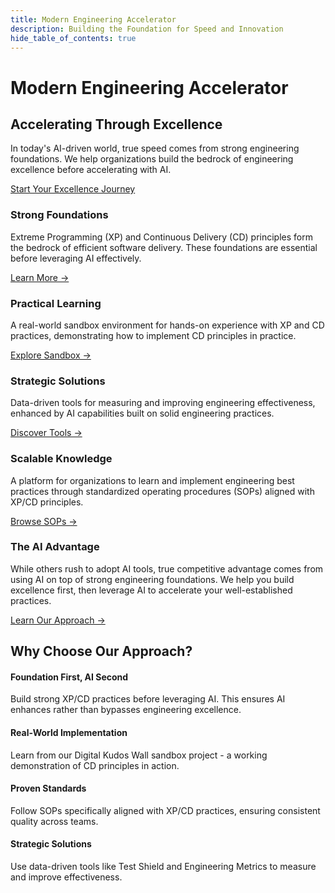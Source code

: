 ```yaml
---
title: Modern Engineering Accelerator
description: Building the Foundation for Speed and Innovation
hide_table_of_contents: true
---
```


# Modern Engineering Accelerator

## Accelerating Through Excellence

In today's AI-driven world, true speed comes from strong engineering foundations. We help organizations build the bedrock of engineering excellence before accelerating with AI.

<div class="cta-container">
<a href="/docs/foundation/introduction" class="button button--primary button--lg">Start Your Excellence Journey</a>
</div>

<div class="features-container">
<div class="top-row">
  <div class="feature-card gradient-carnation-pink">
    <h3>Strong Foundations</h3>
    <p>Extreme Programming (XP) and Continuous Delivery (CD) principles form the bedrock of efficient software delivery. These foundations are essential before leveraging AI effectively.</p>
    <a href="/docs/foundation/introduction" class="learn-more">Learn More →</a>
  </div>

  <div class="feature-card gradient-cloud-blue">
    <h3>Practical Learning</h3>
    <p>A real-world sandbox environment for hands-on experience with XP and CD practices, demonstrating how to implement CD principles in practice.</p>
    <a href="/docs/sandbox/overview" class="learn-more">Explore Sandbox →</a>
  </div>

  <div class="feature-card gradient-mineral-green">
    <h3>Strategic Solutions</h3>
    <p>Data-driven tools for measuring and improving engineering effectiveness, enhanced by AI capabilities built on solid engineering practices.</p>
    <a href="/docs/advanced/test-shield" class="learn-more">Discover Tools →</a>
  </div>
</div>

<div class="bottom-row">
  <div class="feature-card gradient-cloud-blue-coral">
    <h3>Scalable Knowledge</h3>
    <p>A platform for organizations to learn and implement engineering best practices through standardized operating procedures (SOPs) aligned with XP/CD principles.</p>
    <a href="/docs/foundation/engineering-sops" class="learn-more">Browse SOPs →</a>
  </div>

  <div class="feature-card gradient-mineral-green-coral">
    <h3>The AI Advantage</h3>
    <p>While others rush to adopt AI tools, true competitive advantage comes from using AI on top of strong engineering foundations. We help you build excellence first, then leverage AI to accelerate your well-established practices.</p>
    <a href="/docs/foundation/introduction#the-ai-advantage-through-engineering-excellence" class="learn-more">Learn Our Approach →</a>
  </div>
</div>
</div>

## Why Choose Our Approach?

<div class="benefits-container">

<div class="benefit-item">
  <h4>Foundation First, AI Second</h4>
  <p>Build strong XP/CD practices before leveraging AI. This ensures AI enhances rather than bypasses engineering excellence.</p>
</div>

<div class="benefit-item">
  <h4>Real-World Implementation</h4>
  <p>Learn from our Digital Kudos Wall sandbox project - a working demonstration of CD principles in action.</p>
</div>

<div class="benefit-item">
  <h4>Proven Standards</h4>
  <p>Follow SOPs specifically aligned with XP/CD practices, ensuring consistent quality across teams.</p>
</div>

<div class="benefit-item">
  <h4>Strategic Solutions</h4>
  <p>Use data-driven tools like Test Shield and Engineering Metrics to measure and improve effectiveness.</p>
</div>

</div>

<!-- ## Your Path to Engineering Excellence

1. **Build Strong Foundations**

   - Master XP and CD principles
   - Implement engineering best practices
   - Establish quality standards

2. **Standardize Excellence**

   - Follow proven SOPs
   - Ensure consistency across teams
   - Maintain high standards at speed

3. **Accelerate with AI**
   - Leverage AI on solid foundations
   - Scale engineering capabilities
   - Move fast without compromising quality -->

<style>
{`
.features-container {
  display: flex;
  flex-direction: column;
  gap: 2rem;
  margin: 3rem 0;
}

.top-row {
  display: grid;
  grid-template-columns: repeat(3, 1fr);
  gap: 2rem;
}

.bottom-row {
  display: grid;
  grid-template-columns: repeat(2, 1fr);
  gap: 2rem;
}

.feature-card {
  padding: 2rem;
  border-radius: 8px;
  background: var(--ifm-card-background-color);
  box-shadow: var(--ifm-global-shadow-lw);
  height: 100%;
  display: flex;
  flex-direction: column;
  transition: transform 0.3s ease, box-shadow 0.3s ease;
}

.feature-card:hover {
  transform: translateY(-4px);
  box-shadow: 0 8px 30px rgba(0, 0, 0, 0.15);
}

/* Carnation Pink Gradient - Pink to Cream */
.gradient-carnation-pink {
  background: linear-gradient(135deg, #ffa3be 0%, #ffb5c7 25%, #ffc7d0 50%, #ffe4d9 75%, #fffdf4 100%) !important;
  color: rgba(255, 255, 255, 0.95);
}

.gradient-carnation-pink h3 {
  color: rgba(255, 255, 255, 0.95);
}

.gradient-carnation-pink p {
  color: rgba(255, 255, 255, 0.85);
}

.gradient-carnation-pink .learn-more {
  color: rgba(255, 255, 255, 0.95);
  font-weight: 700;
}

/* Cloud Blue Gradient - Blue to Cream */
.gradient-cloud-blue {
  background: linear-gradient(135deg, #8fb8f8 0%, #a3c5f9 25%, #b7d2fa 50%, #d4e4fc 75%, #fffdf4 100%) !important;
  color: rgba(255, 255, 255, 0.95);
}

.gradient-cloud-blue h3 {
  color: rgba(255, 255, 255, 0.95);
}

.gradient-cloud-blue p {
  color: rgba(255, 255, 255, 0.85);
}

.gradient-cloud-blue .learn-more {
  color: rgba(255, 255, 255, 0.95);
  font-weight: 700;
}

/* Mineral Green Gradient - Green to Cream */
.gradient-mineral-green {
  background: linear-gradient(135deg, #377d71 0%, #4f9287 25%, #67a79d 50%, #8cc0b4 75%, #fffdf4 100%) !important;
  color: rgba(255, 255, 255, 0.95);
}

.gradient-mineral-green h3 {
  color: rgba(255, 255, 255, 0.95);
}

.gradient-mineral-green p {
  color: rgba(255, 255, 255, 0.85);
}

.gradient-mineral-green .learn-more {
  color: rgba(255, 255, 255, 0.95);
  font-weight: 700;
}

/* Cloud Blue to Coral Gradient - Scalable Knowledge */
.gradient-cloud-blue-coral {
  background: linear-gradient(135deg, #8fb8f8 0%, #a3c5f9 25%, #ff8c6a 75%, #fe6a3a 100%) !important;
  color: rgba(255, 255, 255, 0.95);
}

.gradient-cloud-blue-coral h3 {
  color: rgba(255, 255, 255, 0.95);
}

.gradient-cloud-blue-coral p {
  color: rgba(255, 255, 255, 0.85);
}

.gradient-cloud-blue-coral .learn-more {
  color: rgba(255, 255, 255, 0.95);
  font-weight: 700;
}

/* Mineral Green to Coral Gradient - The AI Advantage */
.gradient-mineral-green-coral {
  background: linear-gradient(135deg, #377d71 0%, #4f9287 25%, #ff8c6a 75%, #fe6a3a 100%) !important;
  color: rgba(255, 255, 255, 0.95);
}

.gradient-mineral-green-coral h3 {
  color: rgba(255, 255, 255, 0.95);
}

.gradient-mineral-green-coral p {
  color: rgba(255, 255, 255, 0.85);
}

.gradient-mineral-green-coral .learn-more {
  color: rgba(255, 255, 255, 0.95);
  font-weight: 700;
}

.highlight-card {
  background: linear-gradient(to bottom right, var(--ifm-color-primary-lightest), var(--ifm-color-primary-light));
  color: var(--ifm-color-emphasis-900);
}

.highlight-card .learn-more {
  color: var(--ifm-color-emphasis-900);
}

/* Make cards responsive on smaller screens */
@media (max-width: 996px) {
  .top-row,
  .bottom-row {
    grid-template-columns: 1fr;
  }
}

.benefits-container {
  display: grid;
  grid-template-columns: repeat(auto-fit, minmax(250px, 1fr));
  gap: 1.5rem;
  margin: 2rem 0;
}

.benefit-item {
  padding: 1.5rem;
  border-radius: 8px;
  background: var(--ifm-background-surface-color);
}

.cta-container {
  text-align: center;
  margin: 3rem 0;
}

.cta-container p {
  margin: 0;
}

.learn-more {
  display: inline-block;
  margin-top: auto;
  padding-top: 1rem;
  font-weight: 600;
}
`}
</style>
